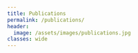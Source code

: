 ```yaml
---
title: Publications
permalink: /publications/
header:
  image: /assets/images/publications.jpg
classes: wide
--- 
```

<style type="text/css">
body {
  counter-reset: section;      
}
p.bibitem{
  margin-left:1em;
  text-indent:-1em;
  }
p.bibitem:before {
  counter-increment: section;   
  font-weight: bold;
  content: "" counter(section) ". "; 
}
</style>
<div id="biblio"></div>
<script>
var xmlhttp = new XMLHttpRequest();
xmlhttp.onreadystatechange = function() {
if (this.readyState == 4 && this.status == 200) {
var myObj = JSON.parse(this.responseText);
for (i = 0; i < myObj.length; i++) {
if (myObj[i].data.creators== undefined) continue;
var item = document.createElement("p");
item.className="bibitem"
var title = document.createElement("font");
title.style.fontStyle = 'italic';
//title.style.fontWeight = 'bold';
title.innerHTML = myObj[i].data.title;

var authors = "";
if (myObj[i].data.creators.length != 1) {
var j;
var authordata = myObj[i].data.creators;
authors = "with ";
for (j = 0; j < authordata.length; j++) {
if (!authordata[j].firstName.includes("Dino")) {
if (authordata.length > 2) {
if (j >= authordata.length - 2) authors = authors + " and ";
}
authors = authors + " " + authordata[j].firstName + " " + authordata[j].lastName;
if (j < authordata.length - 3) authors = authors + ",";
}

if (j == authordata.length - 1) authors = authors + ", ";
}
}

var secondline = document.createElement("span");
var thirdline  = document.createElement("span");
var authornode = document.createTextNode(authors);
secondline.style.fontSize='14px';
thirdline.style.fontSize='14px';
// var year=document.createElement("font");
// year.style.fontWeight='bold';
// year.innerHTML=myObj[i].data.date+" ";
// item.appendChild(year);
item.appendChild(title);
if (myObj[i].data.DOI != "") {
var doiurl = document.createElement("a");
doiurl.href = "https://doi.org/" + myObj[i].data.DOI;
doiurl.innerHTML = "DOI";
item.appendChild(document.createTextNode('\xa0'))
item.appendChild(doiurl);
}
if (myObj[i].data.extra.includes("arxiv:")) {
var arxiv = document.createElement("a");
var arxivlink = myObj[i].data.extra.match(/arxiv:([^ ]+).*/)
arxiv.href = arxivlink[1];
arxiv.innerHTML = "arXiv";
item.appendChild(document.createTextNode('\xa0'))
item.appendChild(arxiv);
}
if (myObj[i].data.extra.includes("preprint:")) {
var preprint= document.createElement("a");
var preprintlink= myObj[i].data.extra.match(/preprint:([^ ]+).*/)
preprint.href = preprintlink[1];
preprint.innerHTML = "preprint";
item.appendChild(document.createTextNode('\xa0'))
item.appendChild(preprint);
}
item.appendChild(document.createElement("br"));
secondline.appendChild(authornode);
if (myObj[i].data.itemType == "conferencePaper") {
thirdline.appendChild(document.createTextNode(myObj[i].data.proceedingsTitle))
thirdline.appendChild(document.createTextNode(", " + myObj[i].data.series))
}
if (myObj[i].data.itemType == "journalArticle") {
thirdline.appendChild(document.createTextNode(myObj[i].data.publicationTitle))
}
if (myObj[i].data.volume != "") {
thirdline.appendChild(document.createTextNode(" vol. " + myObj[i].data.volume ))
}
if (myObj[i].data.issue !="" && myObj[i].data.itemType=="journalArticle"){
thirdline.appendChild(document.createTextNode(" (" + myObj[i].data.issue+ "),"))
}
else {thirdline.appendChild(document.createTextNode(","))}
thirdline.appendChild(document.createTextNode(" " + myObj[i].data.pages))
thirdline.appendChild(document.createTextNode(" (" + myObj[i].data.date + ")."))

if ( authors !="" ) {
item.appendChild(secondline);
item.appendChild(document.createElement("br"));
}
item.appendChild(thirdline);
document.getElementById("biblio").appendChild(item);
}
}
};
xmlhttp.open("GET", "https://api.zotero.org/groups/1553639/items?format=json&sort=date", true);
xmlhttp.send();
</script>

